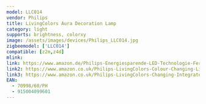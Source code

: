 ```yaml
---
model: LLC014
vendor: Philips
title: LivingColors Aura Decoration Lamp
category: light
supports: brightness, colorxy
image: /assets/images/devices/Philips_LLC014.jpg
zigbeemodel: ['LLC014']
compatible: [z2m,z4d]
mlink: 
link: https://www.amazon.de/Philips-Energiesparende-LED-Technologie-Fernbedienung-7099860PH/dp/B009567QPC
link2: https://www.amazon.co.uk/Philips-LivingColors-Colour-Changing-Light/dp/B008B4DCAC
link3: https://www.amazon.co.uk/Philips-LivingColors-Changing-Integrated-Control/dp/B008B4DC84
EAN: 
  - 70998/60/PH
  - 915004099601
---
```

